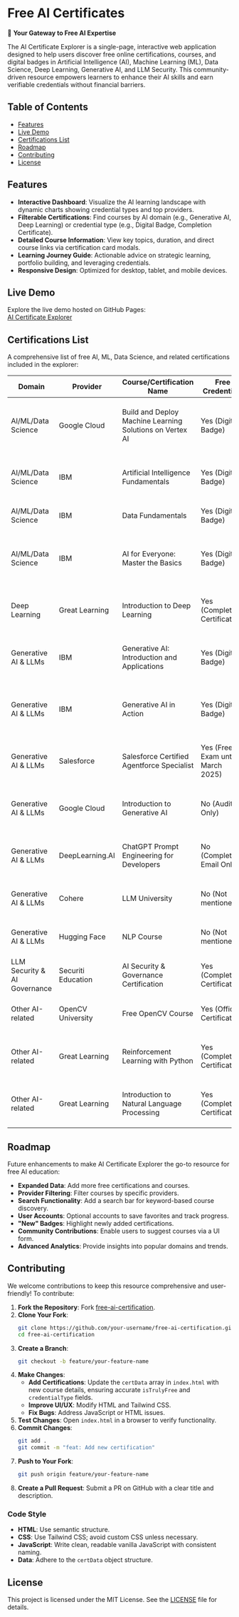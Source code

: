 # Free AI Certificates

🚀 **Your Gateway to Free AI Expertise**

The AI Certificate Explorer is a single-page, interactive web application designed to help users discover free online certifications, courses, and digital badges in Artificial Intelligence (AI), Machine Learning (ML), Data Science, Deep Learning, Generative AI, and LLM Security. This community-driven resource empowers learners to enhance their AI skills and earn verifiable credentials without financial barriers.

## Table of Contents
- [Features](#features)
- [Live Demo](#live-demo)
- [Certifications List](#certifications-list)
- [Roadmap](#roadmap)
- [Contributing](#contributing)
- [License](#license)

## Features
- **Interactive Dashboard**: Visualize the AI learning landscape with dynamic charts showing credential types and top providers.
- **Filterable Certifications**: Find courses by AI domain (e.g., Generative AI, Deep Learning) or credential type (e.g., Digital Badge, Completion Certificate).
- **Detailed Course Information**: View key topics, duration, and direct course links via certification card modals.
- **Learning Journey Guide**: Actionable advice on strategic learning, portfolio building, and leveraging credentials.
- **Responsive Design**: Optimized for desktop, tablet, and mobile devices.

## Live Demo
Explore the live demo hosted on GitHub Pages:  
[AI Certificate Explorer](https://balavenkatesh3322.github.io/free-ai-certification/)

## Certifications List
A comprehensive list of free AI, ML, Data Science, and related certifications included in the explorer:

| **Domain** | **Provider** | **Course/Certification Name** | **Free Credential?** | **Key Topics** | **Duration** | **Link** |
|------------|--------------|-------------------------------|----------------------|----------------|--------------|----------|
| AI/ML/Data Science | Google Cloud | Build and Deploy Machine Learning Solutions on Vertex AI | Yes (Digital Badge) | Vertex AI, AutoML, Custom Training, Model Deployment | 7 hours | [Link](https://www.cloudskillsboost.google/course_templates/684) |
| AI/ML/Data Science | IBM | Artificial Intelligence Fundamentals | Yes (Digital Badge) | AI concepts, ML, Deep Learning, Chatbots, AI Ethics | 10 hours | [Link](https://skillsbuild.org/students/course-catalog/artificial-intelligence) |
| AI/ML/Data Science | IBM | Data Fundamentals | Yes (Digital Badge) | Data analytics, methodologies, tools, Python | 7 hours | [Link](https://skillsbuild.org/students/course-catalog/data-science) |
| AI/ML/Data Science | IBM | AI for Everyone: Master the Basics | Yes (Digital Badge) | AI applications, ML, Deep Learning, Neural Networks, Gen AI | 4 weeks (1-2 hrs/week) | [Link](https://www.edx.org/learn/artificial-intelligence/ibm-ai-for-everyone-master-the-basics) |
| Deep Learning | Great Learning | Introduction to Deep Learning | Yes (Completion Certificate) | Deep Learning, Neural Networks, CNN, RNN, Python | 3.5 hours | [Link](https://www.mygreatlearning.com/academy/learn-for-free/courses/introduction-to-deep-learning) |
| Generative AI & LLMs | IBM | Generative AI: Introduction and Applications | Yes (Digital Badge) | Generative AI, ChatGPT, Prompt Engineering, LLMs | 1-4 weeks | [Link](https://www.edx.org/learn/artificial-intelligence/generative-ai-introduction-and-applications) |
| Generative AI & LLMs | IBM | Generative AI in Action | Yes (Digital Badge) | Gen AI principles, Prompt Engineering, Python libraries | 5+ hours | [Link](https://skillsbuild.org/students/course-catalog/artificial-intelligence) |
| Generative AI & LLMs | Salesforce | Salesforce Certified Agentforce Specialist | Yes (Free Exam until March 2025) | Agentforce, Prompt Engineering, RAG, Fine-tuning | Exam | [Link](https://trailhead.salesforce.com/credentials/agentforcespecialist) |
| Generative AI & LLMs | Google Cloud | Introduction to Generative AI | No (Audit Only) | Generative AI, Application Development, AI, ML Methods | 1-4 weeks | [Link](https://www.coursera.org/learn/introduction-to-generative-ai) |
| Generative AI & LLMs | DeepLearning.AI | ChatGPT Prompt Engineering for Developers | No (Completion Email Only) | Prompt Engineering, LLMs for summarizing, inferring | 1.5 hours | [Link](https://www.deeplearning.ai/short-courses/chatgpt-prompt-engineering-for-developers/) |
| Generative AI & LLMs | Cohere | LLM University | No (Not mentioned) | LLM basics, architecture, fine-tuning, applications | Self-paced | [Link](https://cohere.com/llmu) |
| Generative AI & LLMs | Hugging Face | NLP Course | No (Not mentioned) | NLP basics, LLMs, Transformers, text generation | Self-paced | [Link](https://huggingface.co/course/chapter0/1) |
| LLM Security & AI Governance | Securiti Education | AI Security & Governance Certification | Yes (Completion Certificate) | Gen AI risks, Global AI laws, LLM firewalls | 2-2.5 hours | [Link](https://education.securiti.ai/certifications/ai-governance/) |
| Other AI-related | OpenCV University | Free OpenCV Course | Yes (Official Certification) | Image/Video manipulation, Object/Face detection | 3 hours | [Link](https://opencv.org/university/free-opencv-course/) |
| Other AI-related | Great Learning | Reinforcement Learning with Python | Yes (Completion Certificate) | RL introduction, Q-learning, Python implementation | 8.25 hours | [Link](https://www.mygreatlearning.com/academy/learn-for-free/courses/reinforcement-learning-with-python) |
| Other AI-related | Great Learning | Introduction to Natural Language Processing | Yes (Completion Certificate) | NLP basics, Text Mining, Chatbots, Sentiment Analysis | 4.5 hours | [Link](https://www.mygreatlearning.com/nlp/free-courses) |

## Roadmap
Future enhancements to make AI Certificate Explorer the go-to resource for free AI education:
- **Expanded Data**: Add more free certifications and courses.
- **Provider Filtering**: Filter courses by specific providers.
- **Search Functionality**: Add a search bar for keyword-based course discovery.
- **User Accounts**: Optional accounts to save favorites and track progress.
- **"New" Badges**: Highlight newly added certifications.
- **Community Contributions**: Enable users to suggest courses via a UI form.
- **Advanced Analytics**: Provide insights into popular domains and trends.

## Contributing
We welcome contributions to keep this resource comprehensive and user-friendly! To contribute:

1. **Fork the Repository**: Fork [free-ai-certification](https://github.com/balavenkatesh3322/free-ai-certification).
2. **Clone Your Fork**:
   ```bash
   git clone https://github.com/your-username/free-ai-certification.git
   cd free-ai-certification
   ```
3. **Create a Branch**:
   ```bash
   git checkout -b feature/your-feature-name
   ```
4. **Make Changes**:
   - **Add Certifications**: Update the `certData` array in `index.html` with new course details, ensuring accurate `isTrulyFree` and `credentialType` fields.
   - **Improve UI/UX**: Modify HTML and Tailwind CSS.
   - **Fix Bugs**: Address JavaScript or HTML issues.
5. **Test Changes**: Open `index.html` in a browser to verify functionality.
6. **Commit Changes**:
   ```bash
   git add .
   git commit -m "feat: Add new certification"
   ```
7. **Push to Your Fork**:
   ```bash
   git push origin feature/your-feature-name
   ```
8. **Create a Pull Request**: Submit a PR on GitHub with a clear title and description.

### Code Style
- **HTML**: Use semantic structure.
- **CSS**: Use Tailwind CSS; avoid custom CSS unless necessary.
- **JavaScript**: Write clean, readable vanilla JavaScript with consistent naming.
- **Data**: Adhere to the `certData` object structure.

## License
This project is licensed under the MIT License. See the [LICENSE](LICENSE) file for details.
